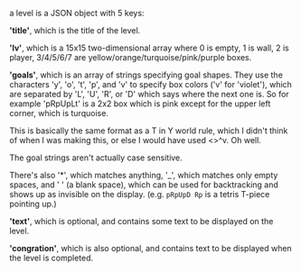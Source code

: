 a level is a JSON object with 5 keys:

**'title'**, which is the title of the level.

**'lv'**, which is a 15x15 two-dimensional array where 0 is empty, 1 is wall, 2 is player, 3/4/5/6/7 are yellow/orange/turquoise/pink/purple boxes.

**'goals'**, which is an array of strings specifying goal shapes. They use the characters 'y', 'o', 't', 'p', and 'v' to specify box colors ('v' for 'violet'), which are separated by 'L', 'U', 'R', or 'D' which says where the next one is. So for example 'pRpUpLt' is a 2x2 box which is pink except for the upper left corner, which is turquoise.

This is basically the same format as a T in Y world rule, which I didn't think of when I was making this, or else I would have used \<\>^v. Oh well.

The goal strings aren't actually case sensitive.

There's also '\*', which matches anything, '\_', which matches only empty spaces, and ' ' (a blank space), which can be used for backtracking and shows up as invisible on the display. (e.g. `pRpUpD Rp` is a tetris T-piece pointing up.)

**'text'**, which is optional, and contains some text to be displayed on the level.

**'congration'**, which is also optional, and contains text to be displayed when the level is completed.
